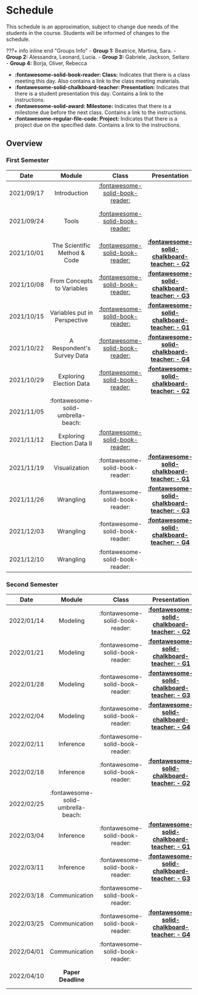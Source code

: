 # Schedule

This schedule is an approximation, subject to change due needs of the students in the course. Students will be informed of changes to the schedule.

???+ info inline end "Groups Info"
    - **Group 1:**  Beatrice, Martina, Sara.
    - **Group 2:**  Alessandra, Leonard, Lucia.
    - **Group 3:** Gabriele, Jackson, Seitaro
    - **Group 4:** Borja, Oliver, Rebecca

- **:fontawesome-solid-book-reader: Class:** Indicates that there is a class meeting this day. Also contains a link to the class meeting materials.
- **:fontawesome-solid-chalkboard-teacher: Presentation:** Indicates that there is a student presentation this day. Contains a link to the instructions.
- **:fontawesome-solid-award: Milestone:** Indicates that there is a milestone due before the next class. Contains a link to the instructions.
- **:fontawesome-regular-file-code: Project:** Indicates that there is a project due on the specified date. Contains a link to the instructions.


## Overview

### First Semester

| Date       | Module                             | Class                                                       | Presentation                                                                   | Deadline                                                                                                                                                |
| :-:        | :-:                                | :-:                                                         | :-:                                                                            | :-:                                                                                                                                                     |
| 2021/09/17 | Introduction                       | [:fontawesome-solid-book-reader:](modules/introduction.md)  |                                                                                |                                                                                                                                                         |
| 2021/09/24 | Tools                              | [:fontawesome-solid-book-reader:](modules/tools.md)         |                                                                                | [**:fontawesome-regular-paper-plane: Onboarding**](resources/onboarding.md)                                                                             |
| 2021/10/01 | The Scientific Method & Code       | [:fontawesome-solid-book-reader:](modules/programming-1.md) | [**:fontawesome-solid-chalkboard-teacher: - G2**](activities/participation.md) | [**:fontawesome-solid-award: Idea**](https://colab.research.google.com/github/mickaeltemporao/data-analysis/blob/main/materials/assignment-1.ipynb)     |
| 2021/10/08 | From Concepts to Variables         | [:fontawesome-solid-book-reader:](modules/programming-2.md) | [**:fontawesome-solid-chalkboard-teacher: - G3**](activities/participation.md) |                                                                                                                                                         |
| 2021/10/15 | Variables put in Perspective       | [:fontawesome-solid-book-reader:](modules/programming-3.md) | [**:fontawesome-solid-chalkboard-teacher: - G1**](activities/participation.md) |                                                                                                                                                         |
| 2021/10/22 | A Respondent's Survey Data         | [:fontawesome-solid-book-reader:](modules/programming-4.md) | [**:fontawesome-solid-chalkboard-teacher: - G4**](activities/participation.md) |                                                                                                                                                         |
| 2021/10/29 | Exploring Election Data            | [:fontawesome-solid-book-reader:](modules/exploration-1.md) | [**:fontawesome-solid-chalkboard-teacher: - G2**](activities/participation.md) | [**:fontawesome-solid-award: Proposal**](https://colab.research.google.com/github/mickaeltemporao/data-analysis/blob/main/materials/assignment-2.ipynb) |
| 2021/11/05 | :fontawesome-solid-umbrella-beach: |                                                             |                                                                                |                                                                                                                                                         |
| 2021/11/12 | Exploring Election Data II         | [:fontawesome-solid-book-reader:](modules/exploration-2.md) |                                                                                |                                                                                                                                                         |
| 2021/11/19 | Visualization                      | :fontawesome-solid-book-reader:                             | [**:fontawesome-solid-chalkboard-teacher: - G1**](activities/participation.md) |                                                                                                                                                         |
| 2021/11/26 | Wrangling                          | :fontawesome-solid-book-reader:                             | [**:fontawesome-solid-chalkboard-teacher: - G3**](activities/participation.md) |                                                                                                                                                         |
| 2021/12/03 | Wrangling                          | :fontawesome-solid-book-reader:                             | [**:fontawesome-solid-chalkboard-teacher: - G4**](activities/participation.md) |                                                                                                                                                         |
| 2021/12/10 | Wrangling                          | :fontawesome-solid-book-reader:                             |                                                                                | **:fontawesome-solid-award: Exploration**                                                                                                               |

### Second Semester


| Date       | Module                             | Class                                                       | Presentation                                                                   | Deadline                                                                                                                                                |
| :-:        | :-:                                | :-:                                                         | :-:                                                                            | :-:                                                                                                                                                     |
| 2022/01/14 | Modeling                           | :fontawesome-solid-book-reader:                             | [**:fontawesome-solid-chalkboard-teacher: - G2**](activities/participation.md) |                                                                                                                                                         |
| 2022/01/21 | Modeling                           | :fontawesome-solid-book-reader:                             | [**:fontawesome-solid-chalkboard-teacher: - G1**](activities/participation.md) |                                                                                                                                                         |
| 2022/01/28 | Modeling                           | :fontawesome-solid-book-reader:                             | [**:fontawesome-solid-chalkboard-teacher: - G3**](activities/participation.md) |                                                                                                                                                         |
| 2022/02/04 | Modeling                           | :fontawesome-solid-book-reader:                             | [**:fontawesome-solid-chalkboard-teacher: - G4**](activities/participation.md) | **:fontawesome-solid-award: Analysis**                                                                                                                  |
| 2022/02/11 | Inference                          | :fontawesome-solid-book-reader:                             |                                                                                |                                                                                                                                                         |
| 2022/02/18 | Inference                          | :fontawesome-solid-book-reader:                             | [**:fontawesome-solid-chalkboard-teacher: - G2**](activities/participation.md) |                                                                                                                                                         |
| 2022/02/25 | :fontawesome-solid-umbrella-beach: |                                                             |                                                                                |                                                                                                                                                         |
| 2022/03/04 | Inference                          | :fontawesome-solid-book-reader:                             | [**:fontawesome-solid-chalkboard-teacher: - G1**](activities/participation.md) |                                                                                                                                                         |
| 2022/03/11 | Inference                          | :fontawesome-solid-book-reader:                             | [**:fontawesome-solid-chalkboard-teacher: - G3**](activities/participation.md) | **:fontawesome-solid-award: Modeling**                                                                                                                  |
| 2022/03/18 | Communication                      | :fontawesome-solid-book-reader:                             |                                                                                |                                                                                                                                                         |
| 2022/03/25 | Communication                      | :fontawesome-solid-book-reader:                             | [**:fontawesome-solid-chalkboard-teacher: - G4**](activities/participation.md) |                                                                                                                                                         |
| 2022/04/01 | Communication                      | :fontawesome-solid-book-reader:                             |                                                                                |                                                                                                                                                         |
| 2022/04/10 | **Paper Deadline**                 |                                                             |                                                                                | **:fontawesome-regular-file-code: Paper**                                                                                                               |

